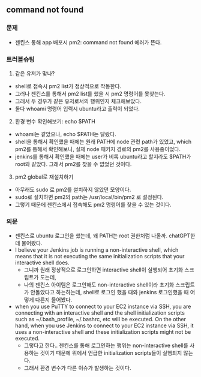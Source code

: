 ## command not found

### 문제

- 젠킨스 통해 app 배포시 pm2: command not found 에러가 뜬다.

### 트러블슈팅

1. 같은 유저가 맞나?
  - shell로 접속시 pm2 list가 정상적으로 작동한다.
  - 그러나 젠킨스를 통해서 pm2 list를 했을 시 pm2 명령어를 못찾는다.
  - 그래서 두 경우가 같은 유저로서의 행위인지 체크해보았다.
  - 둘다 whoami 명령어 입력시 ubuntu라고 출력이 되었다.

2. 환경 변수 확인해보기: echo $PATH
  - whoami는 같았으나, echo $PATH는 달랐다.
  - shell을 통해서 확인했을 때에는 원래 PATH에 node 관련 path가 있었고, which pm2를 통해서 확인해보니, 실제 node 패키지 경로의 pm2를 사용중이었다.
  - jenkins를 통해서 확인했을 때에는 user가 비록 ubuntu라고 할지라도 $PATH가 root와 같았다. 그래서 pm2를 찾을 수 없었던 것이다.

3. pm2 global로 재설치하기
  - 아무래도 sudo 로 pm2를 설치하지 않았던 모양이다.
  - sudo로 설치하면 pm2의 path는 /usr/local/bin/pm2 로 설정된다.
  - 그렇기 때문에 젠킨스에서 접속해도 pm2 명령어를 찾을 수 있는 것이다.

### 의문

- 젠킨스로 ubuntu 로그인을 했는데, 왜 PATH는 root 권한처럼 나올까. chatGPT한테 물어봤다.
- I believe your Jenkins job is running a non-interactive shell, which means that it is not executing the same initialization scripts that your interactive shell does.
  - 그니까 원래 정상적으로 로그인하면 interactive shell이 실행되어 초기화 스크립트가 도는데,
  - 나의 젠킨스 아이템은 로그인해도 non-interactive shell이라 초기화 스크립트가 안돌았다고 하는하는데, shell로 로그인 했을 때와 jenkins 로그인했을 때 어떻게 다른지 물어봤다.
- when you use PuTTY to connect to your EC2 instance via SSH, you are connecting with an interactive shell and the shell initialization scripts such as ~/.bash_profile, ~/.bashrc, etc will be executed. On the other hand, when you use Jenkins to connect to your EC2 instance via SSH, it uses a non-interactive shell and these initialization scripts might not be executed.
  - 그렇다고 한다.. 젠킨스를 통해 로그인하는 행위는 non-interactive shell를 사용하는 것이기 때문에 위에서 언급한 initialization scripts들이 실행되지 않는다.
  - 그래서 환경 변수가 다른 이슈가 발생하는 것이다.